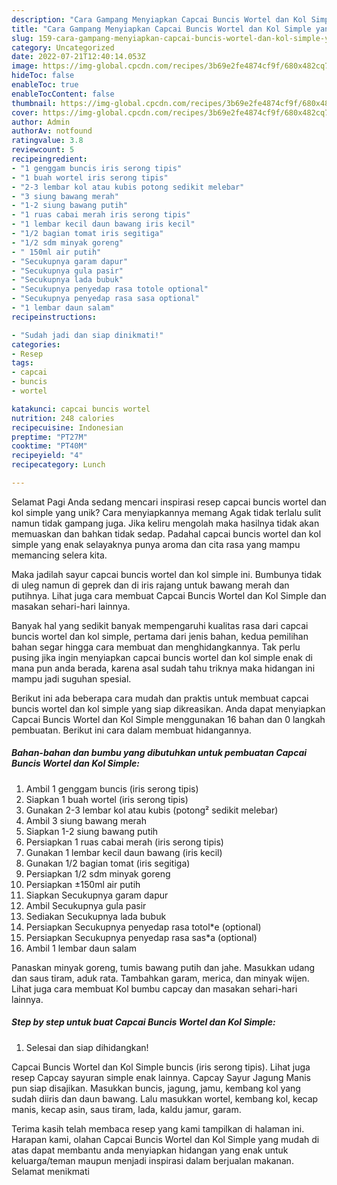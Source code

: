 ```yaml
---
description: "Cara Gampang Menyiapkan Capcai Buncis Wortel dan Kol Simple yang Lezat Sekali, Mantap"
title: "Cara Gampang Menyiapkan Capcai Buncis Wortel dan Kol Simple yang Lezat Sekali, Mantap"
slug: 159-cara-gampang-menyiapkan-capcai-buncis-wortel-dan-kol-simple-yang-lezat-sekali-mantap
category: Uncategorized
date: 2022-07-21T12:40:14.053Z
image: https://img-global.cpcdn.com/recipes/3b69e2fe4874cf9f/680x482cq70/capcai-buncis-wortel-dan-kol-simple-foto-resep-utama.jpg
hideToc: false
enableToc: true
enableTocContent: false
thumbnail: https://img-global.cpcdn.com/recipes/3b69e2fe4874cf9f/680x482cq70/capcai-buncis-wortel-dan-kol-simple-foto-resep-utama.jpg
cover: https://img-global.cpcdn.com/recipes/3b69e2fe4874cf9f/680x482cq70/capcai-buncis-wortel-dan-kol-simple-foto-resep-utama.jpg
author: Admin
authorAv: notfound
ratingvalue: 3.8
reviewcount: 5
recipeingredient:
- "1 genggam buncis iris serong tipis"
- "1 buah wortel iris serong tipis"
- "2-3 lembar kol atau kubis potong sedikit melebar"
- "3 siung bawang merah"
- "1-2 siung bawang putih"
- "1 ruas cabai merah iris serong tipis"
- "1 lembar kecil daun bawang iris kecil"
- "1/2 bagian tomat iris segitiga"
- "1/2 sdm minyak goreng"
- " 150ml air putih"
- "Secukupnya garam dapur"
- "Secukupnya gula pasir"
- "Secukupnya lada bubuk"
- "Secukupnya penyedap rasa totole optional"
- "Secukupnya penyedap rasa sasa optional"
- "1 lembar daun salam"
recipeinstructions:

- "Sudah jadi dan siap dinikmati!"
categories:
- Resep
tags:
- capcai
- buncis
- wortel

katakunci: capcai buncis wortel 
nutrition: 248 calories
recipecuisine: Indonesian
preptime: "PT27M"
cooktime: "PT40M"
recipeyield: "4"
recipecategory: Lunch

---
```



Selamat Pagi Anda sedang mencari inspirasi resep capcai buncis wortel dan kol simple yang unik? Cara menyiapkannya memang Agak tidak terlalu sulit namun tidak gampang juga. Jika keliru mengolah maka hasilnya tidak akan memuaskan dan bahkan tidak sedap. Padahal capcai buncis wortel dan kol simple yang enak selayaknya punya aroma dan cita rasa yang mampu memancing selera kita.


Maka jadilah sayur capcai buncis wortel dan kol simple ini. Bumbunya tidak di uleg namun di geprek dan di iris rajang untuk bawang merah dan putihnya. Lihat juga cara membuat Capcai Buncis Wortel dan Kol Simple dan masakan sehari-hari lainnya.

Banyak hal yang sedikit banyak mempengaruhi kualitas rasa dari capcai buncis wortel dan kol simple, pertama dari jenis bahan, kedua pemilihan bahan segar hingga cara membuat dan menghidangkannya. Tak perlu pusing jika ingin menyiapkan capcai buncis wortel dan kol simple enak di mana pun anda berada, karena asal sudah tahu triknya maka hidangan ini mampu jadi suguhan spesial.


Berikut ini ada beberapa cara mudah dan praktis untuk membuat capcai buncis wortel dan kol simple yang siap dikreasikan. Anda dapat menyiapkan Capcai Buncis Wortel dan Kol Simple menggunakan 16 bahan dan 0 langkah pembuatan. Berikut ini cara dalam membuat hidangannya.

<!--inarticleads1-->

##### Bahan-bahan dan bumbu yang dibutuhkan untuk pembuatan Capcai Buncis Wortel dan Kol Simple:

1. Ambil 1 genggam buncis (iris serong tipis)
1. Siapkan 1 buah wortel (iris serong tipis)
1. Gunakan 2-3 lembar kol atau kubis (potong² sedikit melebar)
1. Ambil 3 siung bawang merah
1. Siapkan 1-2 siung bawang putih
1. Persiapkan 1 ruas cabai merah (iris serong tipis)
1. Gunakan 1 lembar kecil daun bawang (iris kecil)
1. Gunakan 1/2 bagian tomat (iris segitiga)
1. Persiapkan 1/2 sdm minyak goreng
1. Persiapkan  ±150ml air putih
1. Siapkan Secukupnya garam dapur
1. Ambil Secukupnya gula pasir
1. Sediakan Secukupnya lada bubuk
1. Persiapkan Secukupnya penyedap rasa totol*e (optional)
1. Persiapkan Secukupnya penyedap rasa sas*a (optional)
1. Ambil 1 lembar daun salam


Panaskan minyak goreng, tumis bawang putih dan jahe. Masukkan udang dan saus tiram, aduk rata. Tambahkan garam, merica, dan minyak wijen. Lihat juga cara membuat Kol bumbu capcay dan masakan sehari-hari lainnya. 

<!--inarticleads2-->

##### Step by step untuk buat Capcai Buncis Wortel dan Kol Simple:


1. Selesai dan siap dihidangkan!

Capcai Buncis Wortel dan Kol Simple buncis (iris serong tipis). Lihat juga resep Capcay sayuran simple enak lainnya. Capcay Sayur Jagung Manis pun siap disajikan. Masukkan buncis, jagung, jamu, kembang kol yang sudah diiris dan daun bawang. Lalu masukkan wortel, kembang kol, kecap manis, kecap asin, saus tiram, lada, kaldu jamur, garam. 

Terima kasih telah membaca resep yang kami tampilkan di halaman ini. Harapan kami, olahan Capcai Buncis Wortel dan Kol Simple yang mudah di atas dapat membantu anda menyiapkan hidangan yang enak untuk keluarga/teman maupun menjadi inspirasi dalam berjualan makanan. Selamat menikmati
